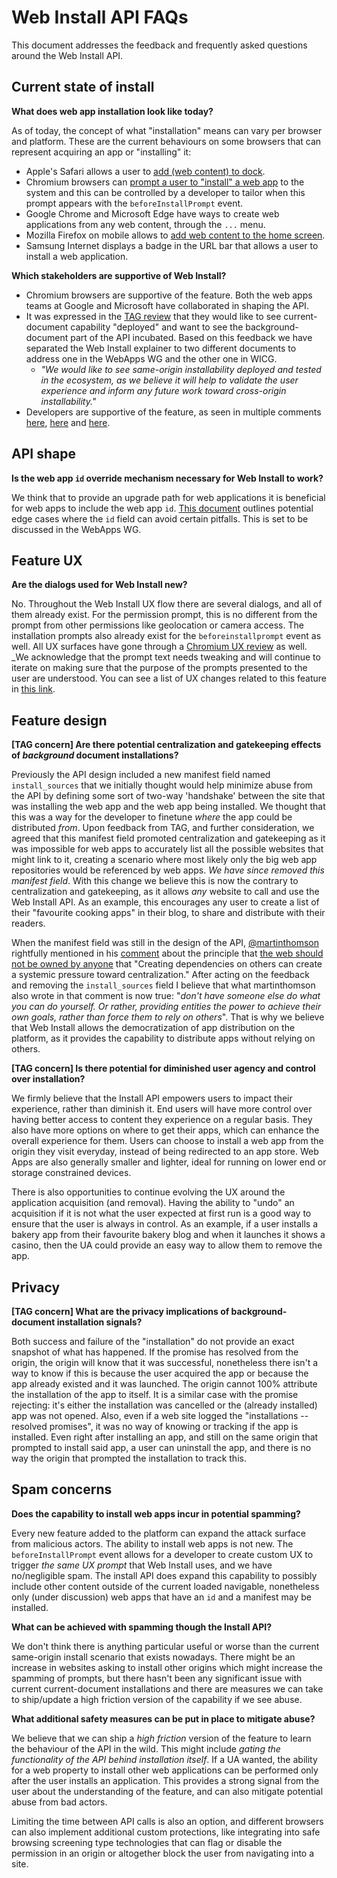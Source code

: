 # Web Install API FAQs

This document addresses the feedback and frequently asked questions around the Web Install API.

## Current state of install

**What does web app installation look like today?**

As of today, the concept of what "installation" means can vary per browser and platform. These are the current behaviours on some browsers that can represent acquiring an app or "installing" it:
- Apple's Safari allows a user to [add (web content) to dock](https://support.apple.com/en-us/104996#create).
- Chromium browsers can [prompt a user to "install" a web app](https://web.dev/learn/pwa/installation/) to the system and this can be controlled by a developer to tailor when this prompt appears with the `beforeInstallPrompt` event.
- Google Chrome and Microsoft Edge have ways to create web applications from any web content, through the `...` menu.
- Mozilla Firefox on mobile allows to [add web content to the home screen](https://support.mozilla.org/en-US/kb/add-web-page-shortcuts-your-home-screen).
- Samsung Internet displays a badge in the URL bar that allows a user to install a web application.

**Which stakeholders are supportive of Web Install?**

- Chromium browsers are supportive of the feature. Both the web apps teams at Google and Microsoft have collaborated in shaping the API.
- It was expressed in the [TAG review](https://github.com/w3ctag/design-reviews/issues/1051#issuecomment-2943539903) that they would like to see current-document capability "deployed" and want to see the background-document part of the API incubated. Based on this feedback we have separated the Web Install explainer to two different documents to address one in the WebApps WG and the other one in WICG.
    - _"We would like to see same-origin installability deployed and tested in the ecosystem, as we believe it will help to validate the user experience and inform any future work toward cross-origin installability."_
- Developers are supportive of the feature, as seen in multiple comments [here](https://github.com/w3ctag/ethical-web-principles/issues/120#issuecomment-2285348765), [here](https://www.reddit.com/r/PWA/comments/1m0lf1o/web_install_is_in_dev_trial/) and [here](https://elk.zone/social.vivaldi.net/@brucelawson/115105502259864988).

## API shape

**Is the web app `id` override mechanism necessary for Web Install to work?**

We think that to provide an upgrade path for web applications it is beneficial for web apps to include the web app `id`. [This document](https://docs.google.com/document/d/19dad0LnqdvEhK-3GmSaffSGHYLeM0kHQ_v4ZRNBFgWM/edit#heading=h.koe6r7c5fhdg) outlines potential edge cases where the `id` field can avoid certain pitfalls. This is set to be discussed in the WebApps WG.

## Feature UX

**Are the dialogs used for Web Install new?**

No. Throughout the Web Install UX flow there are several dialogs, and all of them already exist. For the permission prompt, this is no different from the prompt from other permissions like geolocation or camera access. The installation prompts also already exist for the `beforeinstallprompt` event as well. All UX surfaces have gone through a [Chromium UX review](https://docs.google.com/document/d/167APSoaq-qbcrw6jNn0t01vaB_ZdehIy2JYHnhb-8fk/edit?pli=1&tab=t.0#heading=h.ls434trmbvog) as well. _We acknowledge that the prompt text needs tweaking and will continue to iterate on making sure that the purpose of the prompts presented to the user are understood. You can see a list of UX changes related to this feature in [this link](https://issues.chromium.org/issues/383843830).

## Feature design

**[TAG concern] Are there potential centralization and gatekeeping effects of _background_ document installations?**

Previously the API design included a new manifest field named `install_sources` that we initially thought would help minimize abuse from the API by defining some sort of two-way 'handshake' between the site that was installing the web app and the web app being installed. We thought that this was a way for the developer to finetune _where_ the app could be distributed _from_. Upon feedback from TAG, and further consideration, we agreed that this manifest field promoted centralization and gatekeeping as it was impossible for web apps to accurately list all the possible websites that might link to it, creating a scenario where most likely only the big web app repositories would be referenced by web apps. _We have since removed this manifest field_. With this change we believe this is now the contrary to centralization and gatekeeping, as it allows _any_ website to call and use the Web Install API. As an example, this encourages any user to create a list of their "favourite cooking apps" in their blog, to share and distribute with their readers. 

When the manifest field was still in the design of the API, [@martinthomson](https://github.com/martinthomson) rightfully mentioned in his [comment](https://github.com/w3ctag/ethical-web-principles/issues/120#issuecomment-2272278572) about the principle that [the web should not be owned by anyone](https://github.com/w3ctag/ethical-web-principles/issues/120) that "Creating dependencies on others can create a systemic pressure toward centralization." After acting on the feedback and removing the `install_sources` field I believe that what martinthomson also wrote in that comment is now true: "_don't have someone else do what you can do yourself. Or rather, providing entities the power to achieve their own goals, rather than force them to rely on others_". That is why we believe that Web Install allows the democratization of app distribution on the platform, as it provides the capability to distribute apps without relying on others.

**[TAG concern] Is there potential for diminished user agency and control over installation?**

We firmly believe that the Install API empowers users to impact their experience, rather than diminish it. End users will have more control over having better access to content they experience on a regular basis. They also have more options on where to get their apps, which can enhance the overall experience for them. Users can choose to install a web app from the origin they visit everyday, instead of being redirected to an app store. Web Apps are also generally smaller and lighter, ideal for running on lower end or storage constrained devices. 

There is also opportunities to continue evolving the UX around the application acquisition (and removal). Having the ability to "undo" an acquisition if it is not what the user expected at first run is a good way to ensure that the user is always in control. As an example, if a user installs a bakery app from their favourite bakery blog and when it launches it shows a casino, then the UA could provide an easy way to allow them to remove the app.

## Privacy

**[TAG concern] What are the privacy implications of background-document installation signals?**

Both success and failure of the "installation" do not provide an exact snapshot of what has happened. If the promise has resolved from the origin, the origin will know that it was successful, nonetheless there isn't a way to know if this is because the user acquired the app or because the app already existed and it was launched. The origin cannot 100% attribute the installation of the app to itself. It is a similar case with the promise rejecting: it's either the installation was cancelled or the (already installed) app was not opened. Also, even if a web site logged the "installations --resolved promises", it was no way of knowing or tracking if the app is installed. Even right after installing an app, and still on the same origin that prompted to install said app, a user can uninstall the app, and there is no way the origin that prompted the installation to track this.

## Spam concerns

**Does the capability to install web apps incur in potential spamming?**

Every new feature added to the platform can expand the attack surface from malicious actors. The ability to install web apps is not new. The `beforeInstallPrompt` event allows for a developer to create custom UX to trigger _the same UX prompt_ that Web Install uses, and we have no/negligible spam. The install API does expand this capability to possibly include other content outside of the current loaded navigable, nonetheless only (under discussion) web apps that have an `id` and a manifest may be installed.

**What can be achieved with spamming though the Install API?**

We don't think there is anything particular useful or worse than the current same-origin install scenario that exists nowadays. There might be an increase in websites asking to install other origins which might increase the spamming of prompts, but there hasn't been any significant issue with current current-document installations and there are measures we can take to ship/update a high friction version of the capability if we see abuse.

**What additional safety measures can be put in place to mitigate abuse?**

We believe that we can ship a _high friction_ version of the feature to learn the behaviour of the API in the wild. This might include _gating the functionality of the API behind installation itself_. If a UA wanted, the ability for a web property to install other web applications can be performed only after the user installs an application. This provides a strong signal from the user about the understanding of the feature, and can also mitigate potential abuse from bad actors.

Limiting the time between API calls is also an option, and different browsers can also implement additional custom protections, like integrating into safe browsing screening type technologies that can flag or disable the permission in an origin or altogether block the user from navigating into a site.

